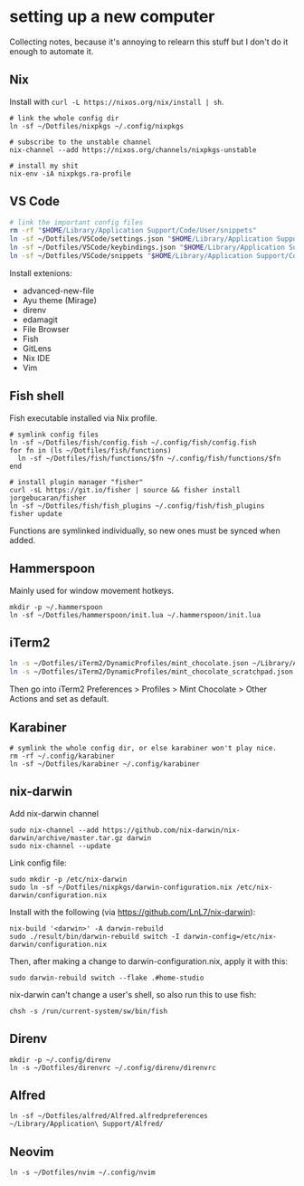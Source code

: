 # setting up a new computer

Collecting notes, because it's annoying to relearn this stuff but I don't do it enough to automate it.

## Nix

Install with `curl -L https://nixos.org/nix/install | sh`.

```
# link the whole config dir
ln -sf ~/Dotfiles/nixpkgs ~/.config/nixpkgs

# subscribe to the unstable channel
nix-channel --add https://nixos.org/channels/nixpkgs-unstable

# install my shit
nix-env -iA nixpkgs.ra-profile
```

## VS Code

```sh
# link the important config files
rm -rf "$HOME/Library/Application Support/Code/User/snippets"
ln -sf ~/Dotfiles/VSCode/settings.json "$HOME/Library/Application Support/Code/User/settings.json"
ln -sf ~/Dotfiles/VSCode/keybindings.json "$HOME/Library/Application Support/Code/User/keybindings.json"
ln -sf ~/Dotfiles/VSCode/snippets "$HOME/Library/Application Support/Code/User/snippets"
```

Install extenions:
- advanced-new-file
- Ayu theme (Mirage)
- direnv
- edamagit
- File Browser
- Fish
- GitLens
- Nix IDE
- Vim

## Fish shell

Fish executable installed via Nix profile.

```fish
# symlink config files
ln -sf ~/Dotfiles/fish/config.fish ~/.config/fish/config.fish
for fn in (ls ~/Dotfiles/fish/functions)
  ln -sf ~/Dotfiles/fish/functions/$fn ~/.config/fish/functions/$fn
end

# install plugin manager "fisher"
curl -sL https://git.io/fisher | source && fisher install jorgebucaran/fisher
ln -sf ~/Dotfiles/fish/fish_plugins ~/.config/fish/fish_plugins
fisher update
```

Functions are symlinked individually, so new ones must be synced when added.

## Hammerspoon

Mainly used for window movement hotkeys.

```
mkdir -p ~/.hammerspoon
ln -sf ~/Dotfiles/hammerspoon/init.lua ~/.hammerspoon/init.lua
```

## iTerm2

```sh
ln -s ~/Dotfiles/iTerm2/DynamicProfiles/mint_chocolate.json ~/Library/Application\ Support/iTerm2/DynamicProfiles/mint_chocolate.json
ln -s ~/Dotfiles/iTerm2/DynamicProfiles/mint_chocolate_scratchpad.json ~/Library/Application\ Support/iTerm2/DynamicProfiles/mint_chocolate_scratchpad.json
```

Then go into iTerm2 Preferences > Profiles > Mint Chocolate > Other Actions and set as default.

## Karabiner

```
# symlink the whole config dir, or else karabiner won't play nice.
rm -rf ~/.config/karabiner
ln -sf ~/Dotfiles/karabiner ~/.config/karabiner
```

## nix-darwin

Add nix-darwin channel
```
sudo nix-channel --add https://github.com/nix-darwin/nix-darwin/archive/master.tar.gz darwin
sudo nix-channel --update
```

Link config file:
```
sudo mkdir -p /etc/nix-darwin
sudo ln -sf ~/Dotfiles/nixpkgs/darwin-configuration.nix /etc/nix-darwin/configuration.nix
```

Install with the following (via https://github.com/LnL7/nix-darwin):
```
nix-build '<darwin>' -A darwin-rebuild
sudo ./result/bin/darwin-rebuild switch -I darwin-config=/etc/nix-darwin/configuration.nix
```

Then, after making a change to darwin-configuration.nix, apply it with this:
```
sudo darwin-rebuild switch --flake .#home-studio
```

nix-darwin can't change a user's shell, so also run this to use fish:
```
chsh -s /run/current-system/sw/bin/fish
```

## Direnv

```
mkdir -p ~/.config/direnv
ln -s ~/Dotfiles/direnvrc ~/.config/direnv/direnvrc
```

## Alfred

```
ln -sf ~/Dotfiles/alfred/Alfred.alfredpreferences ~/Library/Application\ Support/Alfred/
```

## Neovim

```
ln -s ~/Dotfiles/nvim ~/.config/nvim
```
